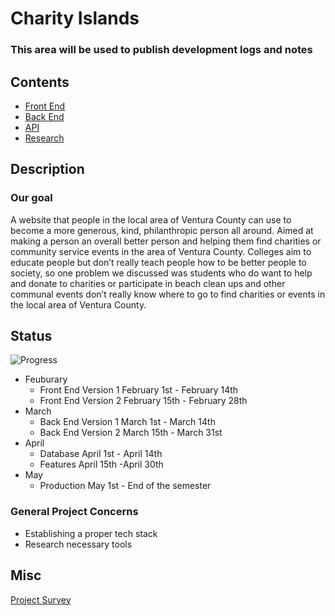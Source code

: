 # Charity Islands

### This area will be used to publish development logs and notes

## Contents

- [Front End](FrontEnd.md)
- [Back End](BackEnd.md)
- [API](Api.md)
- [Research](Research.md)

## Description

### Our goal

A website that people in the local area of Ventura County can use to become a more generous, kind, philanthropic person all around. Aimed at making a person an overall better person and helping them find charities or community service events in the area of Ventura County. Colleges aim to educate people but don’t really teach people how to be better people to society, so one problem we discussed was students who do want to help and donate to charities or participate in beach clean ups and other communal events don’t really know where to go to find charities or events in the local area of Ventura County.

## Status

![Progress](https://progress-bar.dev/10/?scale=100&title=progress&width=1000&color=856A5D&suffix=%)

- Feuburary
  - Front End Version 1 February 1st - February 14th
  - Front End Version 2 February 15th - February 28th
- March
  - Back End Version 1 March 1st - March 14th
  - Back End Version 2 March 15th - March 31st
- April
  - Database April 1st - April 14th
  - Features April 15th -April 30th
- May
  - Production May 1st - End of the semester

### General Project Concerns

- Establishing a proper tech stack
- Research necessary tools

## Misc

[Project Survey](https://forms.gle/MwgDAqQs4hGCz9PQ9)
